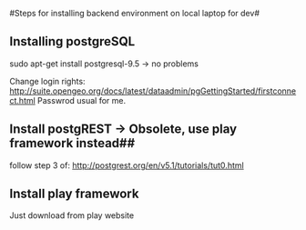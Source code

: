 #Steps for installing backend environment on local laptop for dev#
## Installing postgreSQL ##
sudo apt-get install postgresql-9.5 -> no problems

Change login rights:
http://suite.opengeo.org/docs/latest/dataadmin/pgGettingStarted/firstconnect.html
Passwrod usual for me.

## Install postgREST -> Obsolete, use play framework instead##
follow step 3 of:
http://postgrest.org/en/v5.1/tutorials/tut0.html

## Install play framework ##

Just download from play website